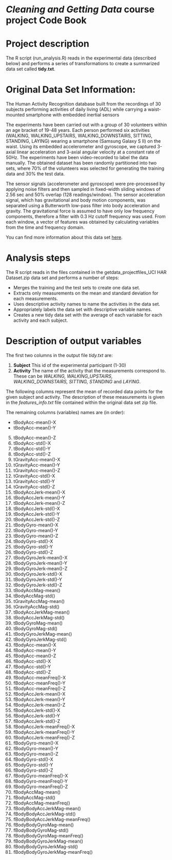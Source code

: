 # _Cleaning and Getting Data_ course project Code Book

# Project description



The R script (run_analysis.R) reads in the experimental data (described below) and performs a series of transformations to create a summarized data set called **tidy.txt**.


# Original Data Set Information:
The Human Activity Recognition database built from the recordings of 30 subjects performing activities of daily living (ADL) while carrying a waist-mounted smartphone with embedded inertial sensors

The experiments have been carried out with a group of 30 volunteers within an age bracket of 19-48 years. Each person performed six activities (WALKING, WALKING_UPSTAIRS, WALKING_DOWNSTAIRS, SITTING, STANDING, LAYING) wearing a smartphone (Samsung Galaxy S II) on the waist. Using its embedded accelerometer and gyroscope, we captured 3-axial linear acceleration and 3-axial angular velocity at a constant rate of 50Hz. The experiments have been video-recorded to label the data manually. The obtained dataset has been randomly partitioned into two sets, where 70% of the volunteers was selected for generating the training data and 30% the test data.

The sensor signals (accelerometer and gyroscope) were pre-processed by applying noise filters and then sampled in fixed-width sliding windows of 2.56 sec and 50% overlap (128 readings/window). The sensor acceleration signal, which has gravitational and body motion components, was separated using a Butterworth low-pass filter into body acceleration and gravity. The gravitational force is assumed to have only low frequency components, therefore a filter with 0.3 Hz cutoff frequency was used. From each window, a vector of features was obtained by calculating variables from the time and frequency domain.

You can find more information about this data set [here](http://archive.ics.uci.edu/ml/datasets/Human+Activity+Recognition+Using+Smartphones).

# Analysis steps

The R script reads in the files contained in the getdata_projectfiles_UCI HAR Dataset.zip data set and performs a number of steps:

* Merges the training and the test sets to create one data set.
* Extracts only measurements on the mean and standard deviation for each measurements.
* Uses descriptive activity names to name the activities in the data set.
* Appropriately labels the data set with descriptive variable names.
* Creates a new tidy data set with the average of each variable for each activity and each subject.

# Description of output variables

The first two columns in the output file _tidy.txt_ are:
1. **Subject** This id of the experimental participant (1-30)
2. **Activity** The name of the activity that the measurements correspond to. These can be *WALKING, WALKING_UPSTAIRS, WALKING_DOWNSTAIRS, SITTING, STANDING* and *LAYING*.

The following columns represent the mean of recorded data points for the given subject and activity. The description of these measurements is given in the *features_info.txt* file contained within the original data set zip file.

The remaining columns (variables) names are (in order):

* tBodyAcc-mean()-X
* tBodyAcc-mean()-Y
5. tBodyAcc-mean()-Z
6. tBodyAcc-std()-X
7. tBodyAcc-std()-Y
8. tBodyAcc-std()-Z
9. tGravityAcc-mean()-X
10. tGravityAcc-mean()-Y
11. tGravityAcc-mean()-Z
12. tGravityAcc-std()-X
13. tGravityAcc-std()-Y
14. tGravityAcc-std()-Z
15. tBodyAccJerk-mean()-X
16. tBodyAccJerk-mean()-Y
17. tBodyAccJerk-mean()-Z
18. tBodyAccJerk-std()-X
19. tBodyAccJerk-std()-Y
20. tBodyAccJerk-std()-Z
21. tBodyGyro-mean()-X
22. tBodyGyro-mean()-Y
23. tBodyGyro-mean()-Z
24. tBodyGyro-std()-X
25. tBodyGyro-std()-Y
26. tBodyGyro-std()-Z
27. tBodyGyroJerk-mean()-X
28. tBodyGyroJerk-mean()-Y
29. tBodyGyroJerk-mean()-Z
30. tBodyGyroJerk-std()-X
31. tBodyGyroJerk-std()-Y
32. tBodyGyroJerk-std()-Z
33. tBodyAccMag-mean()
34. tBodyAccMag-std()
35. tGravityAccMag-mean()
36. tGravityAccMag-std()
37. tBodyAccJerkMag-mean()
38. tBodyAccJerkMag-std()
39. tBodyGyroMag-mean()
40. tBodyGyroMag-std()
41. tBodyGyroJerkMag-mean()
42. tBodyGyroJerkMag-std()
43. fBodyAcc-mean()-X
44. fBodyAcc-mean()-Y
45. fBodyAcc-mean()-Z
46. fBodyAcc-std()-X
47. fBodyAcc-std()-Y
48. fBodyAcc-std()-Z
49. fBodyAcc-meanFreq()-X
50. fBodyAcc-meanFreq()-Y
51. fBodyAcc-meanFreq()-Z
52. fBodyAccJerk-mean()-X
53. fBodyAccJerk-mean()-Y
54. fBodyAccJerk-mean()-Z
55. fBodyAccJerk-std()-X
56. fBodyAccJerk-std()-Y
57. fBodyAccJerk-std()-Z
58. fBodyAccJerk-meanFreq()-X
59. fBodyAccJerk-meanFreq()-Y
60. fBodyAccJerk-meanFreq()-Z
61. fBodyGyro-mean()-X
62. fBodyGyro-mean()-Y
63. fBodyGyro-mean()-Z
64. fBodyGyro-std()-X
65. fBodyGyro-std()-Y
66. fBodyGyro-std()-Z
67. fBodyGyro-meanFreq()-X
68. fBodyGyro-meanFreq()-Y
69. fBodyGyro-meanFreq()-Z
70. fBodyAccMag-mean()
71. fBodyAccMag-std()
72. fBodyAccMag-meanFreq()
73. fBodyBodyAccJerkMag-mean()
74. fBodyBodyAccJerkMag-std()
75. fBodyBodyAccJerkMag-meanFreq()
76. fBodyBodyGyroMag-mean()
77. fBodyBodyGyroMag-std()
78. fBodyBodyGyroMag-meanFreq()
79. fBodyBodyGyroJerkMag-mean()
80. fBodyBodyGyroJerkMag-std()
81. fBodyBodyGyroJerkMag-meanFreq()
